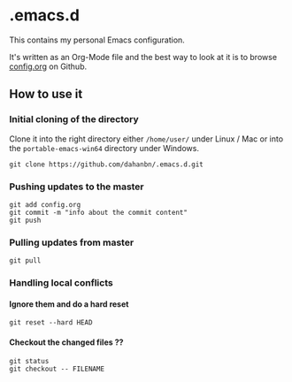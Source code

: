 # .emacs.d

This contains my personal Emacs configuration.

It's written as an Org-Mode file and the best way to look at it is to browse [config.org](config.org) on Github.

## How to use it

### Initial cloning of the directory

Clone it into the right directory either `/home/user/` under Linux / Mac or into the `portable-emacs-win64` directory under Windows.

    git clone https://github.com/dahanbn/.emacs.d.git

### Pushing updates to the master

    git add config.org
    git commit -m "info about the commit content"
    git push

### Pulling updates from master

    git pull
	
### Handling local conflicts

#### Ignore them and do a hard reset

    git reset --hard HEAD

#### Checkout the changed files ??

    git status
	git checkout -- FILENAME
